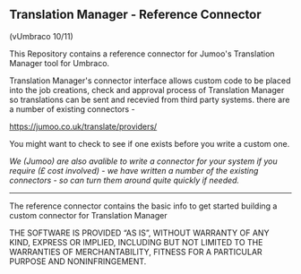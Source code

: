 ## Translation Manager - Reference Connector 
(vUmbraco 10/11)

This Repository contains a reference connector for Jumoo's Translation Manager tool for Umbraco. 

Translation Manager's connector interface allows custom code to be placed into the job creations, check and approval process of Translation Manager so translations can be sent and recevied from third party systems. there are a number of existing connectors - 

https://jumoo.co.uk/translate/providers/

You might want to check to see if one exists before you write a custom one. 

*We (Jumoo) are also avalible to write a connector for your system if you require (£ cost involved) - we have written a number of the existing connectors - so can turn them around quite quickly if needed.*


---

The reference connector contains the basic info to get started building a custom connector for Translation Manager 

THE SOFTWARE IS PROVIDED “AS IS”, WITHOUT WARRANTY OF ANY KIND, EXPRESS OR IMPLIED, INCLUDING BUT NOT LIMITED TO THE WARRANTIES OF MERCHANTABILITY, FITNESS FOR A PARTICULAR PURPOSE AND NONINFRINGEMENT.



